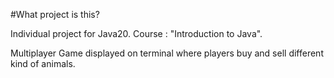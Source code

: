 #What project is this?

Individual project for Java20. Course : "Introduction to Java".

Multiplayer Game displayed on terminal where players buy and sell different kind of animals. 
